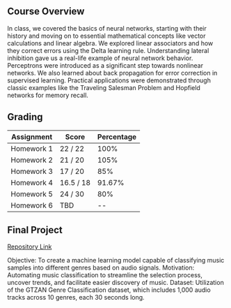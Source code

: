 ## Course Overview
In class, we covered the basics of neural networks, starting with their history and moving on to essential mathematical concepts like vector calculations and linear algebra. We explored linear associators and how they correct errors using the Delta learning rule. Understanding lateral inhibition gave us a real-life example of neural network behavior. Perceptrons were introduced as a significant step towards nonlinear networks. We also learned about back propagation for error correction in supervised learning. Practical applications were demonstrated through classic examples like the Traveling Salesman Problem and Hopfield networks for memory recall.

## Grading
| Assignment                            | Score    | Percentage |
|---------------------------------------|----------|------------|
| Homework 1                            | 22 / 22  | 100%       |
| Homework 2                            | 21 / 20  | 105%       |
| Homework 3                            | 17 / 20  | 85%        |
| Homework 4                            | 16.5 / 18| 91.67%     |
| Homework 5                            | 24 / 30  | 80%        |
| Homework 6                            | TBD |   --         |

## Final Project

[Repository Link](https://github.com/lazarulian/psych186b-final-project)

Objective: To create a machine learning model capable of classifying music samples into different genres based on audio signals.
Motivation: Automating music classification to streamline the selection process, uncover trends, and facilitate easier discovery of music.
Dataset: Utilization of the GTZAN Genre Classification dataset, which includes 1,000 audio tracks across 10 genres, each 30 seconds long.
